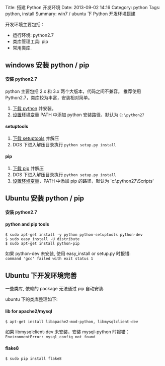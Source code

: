 Title: 搭建 Python 开发环境
Date: 2013-09-02 14:16
Category: python
Tags: python, install
Summary: win7 / ubuntu 下 Python 开发环境搭建


开发环境主要包括：

- 运行环境: python2.7
- 类库管理工具: pip
- 常用类库.

windows 安装 python / pip
-------------------------

#### 安装 python2.7

python 主要包括 2.x 和 3.x 两个大版本，代码之间不兼容。
推荐使用 Python2.7，类库较为丰富，安装相对简单。

1. [下载 python][download-python] 并安装。
2. [设置环境变量][set-env] PATH 中添加 python 安装路径，默认为 `C:\python27`

#### setuptools

1. [下载 setuptools][download-setuptools] 并解压
2. DOS 下进入解压目录执行 `python setup.py install`

#### pip

1. [下载 pip][download-pip] 并解压
2. DOS 下进入解压目录执行 `python setup.py install`
3. [设置环境变量][set-env]，PATH 中添加 pip 的路径，默认为 `c:\python27\Scripts'

[download-python]: http://www.python.org/getit/
[download-setuptools]: https://pypi.python.org/pypi/setuptools/1.1
[download-pip]: https://pypi.python.org/pypi/pip
[set-env]: http://zhidao.baidu.com/question/187573577.html


Ubuntu 安装 python / pip
------------------------

#### 安装 python2.7

#### python and pip tools

```shell
$ sudo apt-get install -y python python-setuptools python-dev
$ sudo easy_install -U distribute
$ sudo apt-get install python-pip
```

如果 python-dev 未安装,
使用 easy_install or setup.py 时报错:   
`command 'gcc' failed with exit status 1`

Ubuntu 下开发环境完善
---------------------

一些类库, 依赖的 package 无法通过 pip 自动安装.

ubuntu 下的类库整理如下:

#### lib for apache2/mysql

```shell
$ apt-get install libapache2-mod-python, libmysqlclient-dev
```

如果 libmysqlclient-dev 未安装，安装 mysql-python 时报错：  
`EnvironmentError: mysql_config not found`

#### flake8

```shell
$ sudo pip install flake8
```
